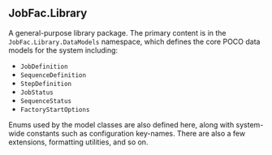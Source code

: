 ﻿
## JobFac.Library

A general-purpose library package. The primary content is in the `JobFac.Library.DataModels` namespace, which defines the core POCO data models for the system including:

* `JobDefinition`
* `SequenceDefinition`
* `StepDefinition`
* `JobStatus`
* `SequenceStatus`
* `FactoryStartOptions`

Enums used by the model classes are also defined here, along with system-wide constants such as configuration key-names. There are also a few extensions, formatting utilities, and so on.
